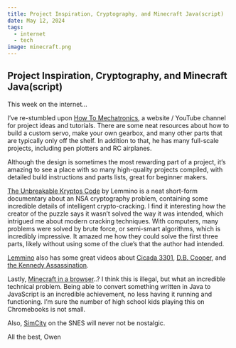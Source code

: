 ```yaml
---
title: Project Inspiration, Cryptography, and Minecraft Java(script)
date: May 12, 2024
tags:
  - internet
  - tech
image: minecraft.png
---
```


## Project Inspiration, Cryptography, and Minecraft Java(script)

This week on the internet...

I’ve re-stumbled upon [How To Mechatronics](https://howtomechatronics.com/category/projects/), a website / YouTube channel for project ideas and tutorials. There are some neat resources about how to build a custom servo, make your own gearbox, and many other parts that are typically only off the shelf. In addition to that, he has many full-scale projects, including pen plotters and RC airplanes.

Although the design is sometimes the most rewarding part of a project, it’s amazing to see a place with so many high-quality projects compiled, with detailed build instructions and parts lists, great for beginner makers.

[The Unbreakable Kryptos Code](https://www.youtube.com/watch?v=jVpsLMCIB0Y) by Lemmino is a neat short-form documentary about an NSA cryptography problem, containing some incredible details of intelligent crypto-cracking. I find it interesting how the creator of the puzzle says it wasn’t solved the way it was intended, which intrigued me about modern cracking techniques. With computers, many problems were solved by brute force, or semi-smart algorithms, which is incredibly impressive. It amazed me how they could solve the first three parts, likely without using some of the clue’s that the author had intended.

[Lemmino](https://www.youtube.com/@LEMMiNO) also has some great videos about [Cicada 3301](https://www.youtube.com/watch?v=I2O7blSSzpI&t=2s), [D.B. Cooper](https://www.youtube.com/watch?v=CbUjuwhQPKs&t=353s), and [the Kennedy Assassination](https://www.youtube.com/watch?v=5u7euN1HTuU).

Lastly, [Minecraft in a browser](https://eaglercraft.com/mc/1.8.8/)..? I think this is illegal, but what an incredible technical problem. Being able to convert something written in Java to JavaScript is an incredible achievement, no less having it running and functioning. I’m sure the number of high school kids playing this on Chromebooks is not small.

Also, [SimCity](https://www.retrogames.cz/play_472-SNES.php) on the SNES will never not be nostalgic.

All the best,
Owen
